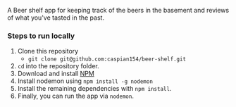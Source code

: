 A Beer shelf app for keeping track of the beers in the basement and reviews of what you've tasted in the past.

### Steps to run locally
1. Clone this repository
    * `git clone git@github.com:caspian154/beer-shelf.git`
2. `cd` into the repository folder.
3. Download and install [NPM](https://nodejs.org/en/download/)
4. Install nodemon using `npm install -g nodemon`
5. Install the remaining dependencies with `npm install`.
6. Finally, you can run the app via `nodemon`.

